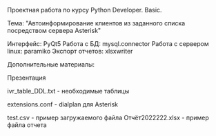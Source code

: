 Проектная работа по курсу Python Developer. Basic.

Тема: "Автоинформирование клиентов из заданного списка посредством сервера Asterisk"

Интерфейс: PyQt5
Работа с БД: mysql.connector
Работа с сервером linux: paramiko
Экспорт отчетов: xlsxwriter

Дополнительные материалы:

Презентация

ivr_table_DDL.txt - необходимые таблицы

extensions.conf - dialplan для Asterisk

test.csv - пример загружаемого файла
Отчёт2022222.xlsx - пример файла отчета